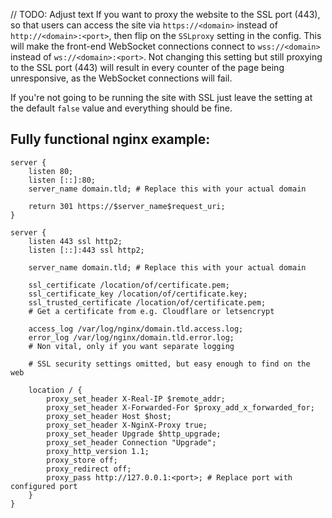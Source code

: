 // TODO: Adjust text
If you want to proxy the website to the SSL port (443), so that users can access the site via `https://<domain>` instead of `http://<domain>:<port>`, then flip on the `SSLproxy` setting in the config.
This will make the front-end WebSocket connections connect to `wss://<domain>` instead of `ws://<domain>:<port>`.
Not changing this setting but still proxying to the SSL port (443) will result in every counter of the page being unresponsive, as the WebSocket connections will fail.

If you're not going to be running the site with SSL just leave the setting at the default `false` value and everything should be fine.

Fully functional nginx example:
-

```nginx
server {
    listen 80;
    listen [::]:80;
    server_name domain.tld; # Replace this with your actual domain

    return 301 https://$server_name$request_uri;
}

server {
    listen 443 ssl http2;
    listen [::]:443 ssl http2;

    server_name domain.tld; # Replace this with your actual domain

    ssl_certificate /location/of/certificate.pem;
    ssl_certificate_key /location/of/certificate.key;
    ssl_trusted_certificate /location/of/certificate.pem;
    # Get a certificate from e.g. Cloudflare or letsencrypt

    access_log /var/log/nginx/domain.tld.access.log;
    error_log /var/log/nginx/domain.tld.error.log;
    # Non vital, only if you want separate logging

    # SSL security settings omitted, but easy enough to find on the web

    location / {
        proxy_set_header X-Real-IP $remote_addr;
        proxy_set_header X-Forwarded-For $proxy_add_x_forwarded_for;
        proxy_set_header Host $host;
        proxy_set_header X-NginX-Proxy true;
        proxy_set_header Upgrade $http_upgrade;
        proxy_set_header Connection "Upgrade";
        proxy_http_version 1.1;
        proxy_store off;
        proxy_redirect off;
        proxy_pass http://127.0.0.1:<port>; # Replace port with configured port
    }
}
```